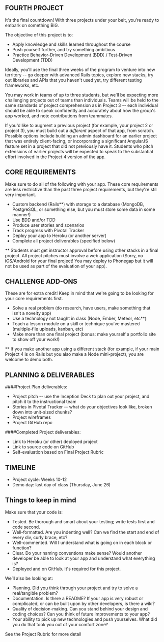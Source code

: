 ## FOURTH PROJECT

It's the final countdown! With three projects under your belt, you're ready to embark on something BIG. 

The objective of this project is to:

* Apply knowledge and skills learned throughout the course
* Push yourself further, and try something ambitious
* Practice Behavior-Driven Development (BDD) /  Test-Driven Development (TDD)

Ideally, you'll use the final three weeks of the program to venture into new territory -- go deeper with advanced Rails topics, explore new stacks, try out libraries and APIs that you haven't used yet, try different testing frameworks, etc.

You may work in teams of up to three students, but we'll be expecting more challenging projects out of teams than individuals. Teams will be held to the same standards of project comprehension as in Project 3 -- each individual should be able to speak confidently and accurately about how the group's app worked, and note contributions from teammates.

If you'd like to augment a previous project (for example, your project 2 or project 3), you must build out a *different* aspect of that app, from scratch. Possible options include building an admin dashboard for an earlier project that was entirely client-facing, or incorporating a significant AngularJS feature set in a project that did not previously have it. Students who pitch extensions of earlier projects will be expected to speak to the substantial effort involved in the Project 4 version of the app.


## CORE REQUIREMENTS

Make sure to do all of the following with your app. These core requirements are less restrictive than the past three project requirements, but they're still very important.

* Custom backend (Rails**) with storage to a database (MongoDB, PostgreSQL, or something else, but you must store some data in some manner!)
* Use BDD and/or TDD
* Produce user stories and scenarios
* Track progress with Pivotal Tracker
* Deploy your app to Heroku (or another server)
* Complete all project deliverables (specified below)

** Students must get instructor approval before using other stacks in a final project. All project pitches must involve a web application (Sorry, no iOS/Android for your final project! You may deploy to Phonegap but it will not be used as part of the evaluation of your app).


## CHALLENGE ADD-ONS

These are for extra credit! Keep in mind that we're going to be looking for your core requirements first.

* Solve a real problem (do research, have users, make something that isn't a novelty app)
* Use a technology not taught in class (Node, Ember, Meteor, etc**) 
* Teach a lesson module on a skill or technique you've mastered (multiple-file uploads, kanban, etc)
* Make more than one final project (bonus: make yourself a portfolio site to show off your work!)

** If you make another app using a different stack (for example, if your main Project 4 is on Rails but you also make a Node mini-project), you are welcome to demo both.



## PLANNING & DELIVERABLES

####Project Plan deliverables:

* Project pitch -- use the Inception Deck to plan out your project, and pitch it to the instructional team
* Stories in Pivotal Tracker -- what do your objectives look like, broken down into unit-sized chunks?
* Project wireframes
* Project GitHub repo


####Completed Project deliverables:

* Link to Heroku (or other) deployed project
* Link to source code on GitHub
* Self-evaluation based on Final Project Rubric


## TIMELINE

* Project cycle: Weeks 10-12
* Demo day: last day of class (Thursday, June 26)


## Things to keep in mind
Make sure that your code is:

* Tested. Be thorough and smart about your testing; write tests first and code second. 
* Well-formatted. Are you indenting well? Can we find the start and end of every div, curly brace, etc?
* Well-commented. Will I understand what is going on in each block or function?
* Clear. Do your naming conventions make sense? Would another developer be able to look at your app and understand what everything is?
* Deployed and on GitHub. It's required for this project.


We’ll also be looking at:

* Planning. Did you think through your project and try to solve a real/tangible problem?
* Documentation. Is there a README? If your app is very robust or complicated, or can be built upon by other developers, is there a wiki?
* Quality of decision-making. Can you stand behind your design and coding choices? Can you think of future improvements to your app?
* Your ability to pick up new technologies and push yourselves. What did you do that took you out of your comfort zone?

See the Project Rubric for more detail



